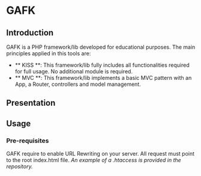 # GAFK
## Introduction

GAFK is a PHP framework/lib developed for educational purposes. The main principles applied in this tools are:

* ** KISS **: This framework/lib fully includes all functionalities required for full usage. No additional module is required.
* ** MVC **: This framework/lib implements a basic MVC pattern with an App, a Router, controllers and model management.

## Presentation



## Usage

### Pre-requisites

GAFK require to enable URL Rewriting on your server. All request must point to the root index.html file.
*An example of a .htaccess is provided in the repository.*
